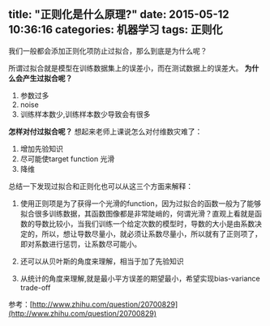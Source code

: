 title: "正则化是什么原理?"
date: 2015-05-12 10:36:16
categories: 机器学习
tags: 正则化
---

我们一般都会添加正则化项防止过拟合，那么到底是为什么呢？

所谓过拟合就是模型在训练数据集上的误差小，而在测试数据上的误差大。
**为什么会产生过拟合呢？**
1. 参数过多
2. noise
3. 训练样本数少,训练样本数少导致会有很多

**怎样对付过拟合呢？**
想起来老师上课说怎么对付维数灾难了：
1. 增加先验知识
2. 尽可能使target function 光滑
3. 降维

总结一下发现过拟合和正则化也可以从这三个方面来解释：

1. 使用正则项是为了获得一个光滑的function，因为过拟合的函数一般为了能够拟合很多训练数据，其函数图像都是非常陡峭的，何谓光滑？直观上看就是函数的导数比较小，当我们训练一个给定次数的模型时，导数的大小是由系数决定的，所以，想让导数尽量小，就必须让系数尽量小，所以就有了正则项了，即对系数进行惩罚，让系数尽可能小。

2. 还可以从贝叶斯的角度来理解，相当于加了先验知识

3. 从统计的角度来理解,就是最小平方误差的期望最小，希望实现bias-variance trade-off


<script src="https://gist.github.com/Matafight/5e69f893e25916c444d6.js"></script>

参考：[http://www.zhihu.com/question/20700829](http://www.zhihu.com/question/20700829)
